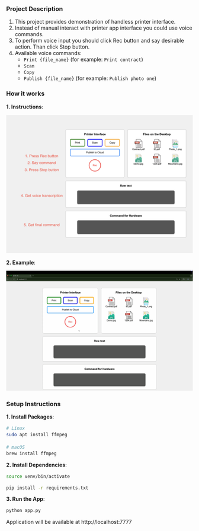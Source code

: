 ### **Project Description**

1. This project provides demonstration of handless printer interface.
2. Instead of manual interact with printer app interface you could use voice commands.
3. To perform voice input you should click Rec button and say desirable action. Than click Stop button.
4. Available voice commands:
   * `Print {file_name}` (for example: `Print contract`)
   * `Scan`
   * `Copy`
   * `Publish {file_name}` (for example: `Publish photo one`)

### **How it works**

**1. Instructions**:

![](/media/pic.png)

**2. Example**:

![](/media/video.gif)

### **Setup Instructions**
**1. Install Packages**:
```bash
# Linux
sudo apt install ffmpeg

# macOS
brew install ffmpeg
```
**2. Install Dependencies**:
```bash
source venv/bin/activate
```
```bash
pip install -r requirements.txt
```
**3. Run the App**:
```bash
python app.py
```
Application will be available at http://localhost:7777
